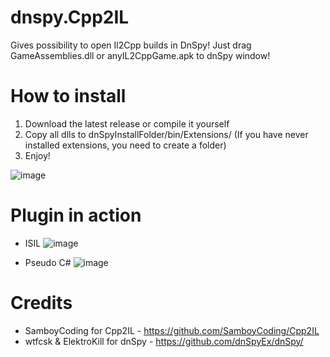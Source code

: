 # dnspy.Cpp2IL
Gives possibility to open Il2Cpp builds in DnSpy! Just drag GameAssemblies.dll or anyIL2CppGame.apk to dnSpy window!
# How to install
1) Download the latest release or compile it yourself
2) Copy all dlls to dnSpyInstallFolder/bin/Extensions/ (If you have never installed extensions, you need to create a folder)
3) Enjoy!

![image](https://github.com/BadRyuner/dnspy.Cpp2IL/assets/54708336/9c401fe7-ae2c-4163-b91b-66489cb3d630)

# Plugin in action
- ISIL
![image](https://github.com/BadRyuner/dnspy.Cpp2IL/assets/54708336/bc05aaf9-3a8f-46a0-a651-5f996e3a47dd)

- Pseudo C#
![image](https://github.com/BadRyuner/dnspy.Cpp2IL/assets/54708336/eb53594a-84bb-4485-b9af-33a338d1d982)

# Credits
- SamboyCoding for Cpp2IL - https://github.com/SamboyCoding/Cpp2IL
- wtfcsk & ElektroKill for dnSpy - https://github.com/dnSpyEx/dnSpy/
